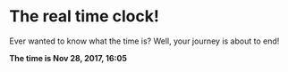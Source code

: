 # The real time clock!

Ever wanted to know what the time is? Well, your journey is about to end!

**The time is Nov 28, 2017, 16:05**